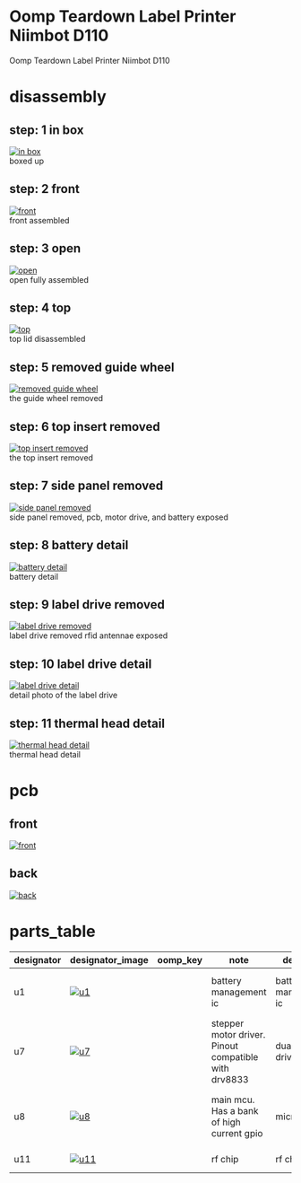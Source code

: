 # Oomp Teardown Label Printer Niimbot D110
Oomp Teardown Label Printer Niimbot D110
  
# disassembly

## step: 1 in box
[![in box](images/disassembly_1_300.jpg)](images/disassembly_1.jpg)  
boxed up

## step: 2 front
[![front](images/disassembly_2_300.jpg)](images/disassembly_2.jpg)  
front assembled

## step: 3 open
[![open](images/disassembly_3_300.jpg)](images/disassembly_3.jpg)  
open fully assembled

## step: 4 top
[![top](images/disassembly_4_300.jpg)](images/disassembly_4.jpg)  
top lid disassembled

## step: 5 removed guide wheel
[![removed guide wheel](images/disassembly_5_300.jpg)](images/disassembly_5.jpg)  
the guide wheel removed

## step: 6 top insert removed
[![top insert removed](images/disassembly_6_300.jpg)](images/disassembly_6.jpg)  
the top insert removed

## step: 7 side panel removed
[![side panel removed](images/disassembly_7_300.jpg)](images/disassembly_7.jpg)  
side panel removed, pcb, motor drive, and battery exposed

## step: 8 battery detail
[![battery detail](images/disassembly_8_300.jpg)](images/disassembly_8.jpg)  
battery detail

## step: 9 label drive removed
[![label drive removed](images/disassembly_9_300.jpg)](images/disassembly_9.jpg)  
label drive removed rfid antennae exposed

## step: 10 label drive detail
[![label drive detail](images/disassembly_10_300.jpg)](images/disassembly_10.jpg)  
detail photo of the label drive

## step: 11 thermal head detail
[![thermal head detail](images/disassembly_11_300.jpg)](images/disassembly_11.jpg)  
thermal head detail

# pcb

## front
[![front](images/pcb_1_front_300.jpg)](images/pcb_1_front.jpg)  


## back
[![back](images/pcb_1_back_300.jpg)](images/pcb_1_back.jpg)  

# parts_table
| designator | designator_image | oomp_key | note | description | description_lng | mpn | lcsc | link | 
| --- | --- | --- | --- | --- | --- | --- | --- | --- | 
| u1 | [![u1](images/part_u1_140.jpg)](images/part_u1.jpg)  |  | battery management ic | battery management ic | battery management ic chiplink tech cl4056d | cl4056d | C2920852 | https://jlcpcb.com/partdetail/ChipLinkTech-CL4056D/C2920852 | 
| u7 | [![u7](images/part_u7_140.jpg)](images/part_u7.jpg)  |  | stepper motor driver. Pinout compatible with drv8833 | dual h bridge driver | dual h bridge driver sa8833c pinout compatible with drv8833 | sa8833c | C3681295 | https://www.lcsc.com/product-detail/Motor-Driver-ICs_Texas-Instruments-DRV8833PW_C3681295.html | 
| u8 | [![u8](images/part_u8_140.jpg)](images/part_u8.jpg)  |  | main mcu. Has a bank of high current gpio | microcontroller | microcontroller with high current gpio bank yichip yc3121 | YC3121-L | C2916799 | https://jlcpcb.com/partdetail/YICHIP-YC3121L/C2916799 | 
| u11 | [![u11](images/part_u11_140.jpg)](images/part_u11.jpg)  |  | rf chip | rf chip | rf chip yichip yc5018 | YC5018 | C2916804 | https://jlcpcb.com/partdetail/Yichip-YC5018/C2916804 | 
